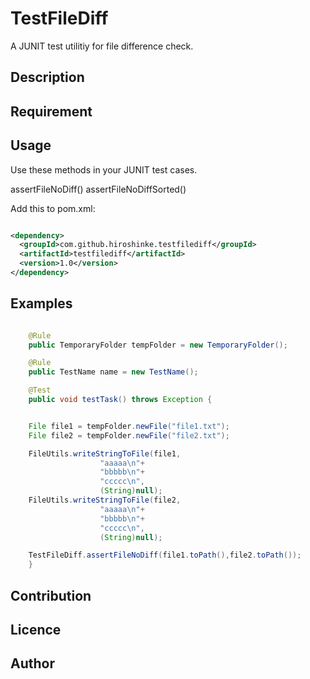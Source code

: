 # TestFileDiff

A JUNIT test utilitiy for file difference check.

## Description

## Requirement

## Usage

Use these methods in your JUNIT test cases.

assertFileNoDiff()
assertFileNoDiffSorted()

Add this to pom.xml:

```xml

<dependency>
  <groupId>com.github.hiroshinke.testfilediff</groupId>
  <artifactId>testfilediff</artifactId>
  <version>1.0</version>
</dependency>

```

## Examples


```java

    @Rule
    public TemporaryFolder tempFolder = new TemporaryFolder();

    @Rule
    public TestName name = new TestName();

    @Test
    public void testTask() throws Exception {


	File file1 = tempFolder.newFile("file1.txt");
	File file2 = tempFolder.newFile("file2.txt");

	FileUtils.writeStringToFile(file1,
				    "aaaaa\n"+
				    "bbbbb\n"+
				    "ccccc\n",
				    (String)null);
	FileUtils.writeStringToFile(file2,
				    "aaaaa\n"+
				    "bbbbb\n"+
				    "ccccc\n",
				    (String)null);

	TestFileDiff.assertFileNoDiff(file1.toPath(),file2.toPath());
    }

```


## Contribution

## Licence

## Author

